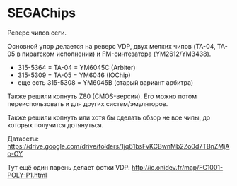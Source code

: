 # SEGAChips

Реверс чипов сеги.

Основной упор делается на реверс VDP, двух мелких чипов (TA-04, TA-05 в пиратском исполнении) и FM-синтезатора (YM2612/YM3438).

- 315-5364 = TA-04 = YM6045C (Arbiter)
- 315-5309 = TA-05 = YM6046 (IOChip)
- еще есть 315-5308 = YM6045B (старый вариант арбитра)

Также решили копнуть Z80 (CMOS-версии). Его можно потом переиспользовать и для других систем/эмуляторов.

Также решили копнуть или хотя бы сделать обзор не все чипы, до которых получится дотянуться.

Датасеты: https://drive.google.com/drive/folders/1jq61bsFvKCBwnMb2Zo0d7TBnZMjAo-OY

Тут ещё один парень делает фотки VDP: http://ic.onidev.fr/map/FC1001-POLY-P1.html
